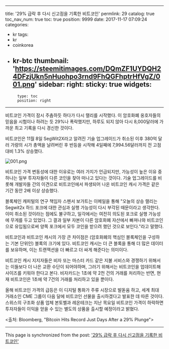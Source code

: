 
---
title: '29% 급락 후 다시 신고점을 기록한 비트코인'
permlink: 29
catalog: true
toc_nav_num: true
toc: true
position: 9999
date: 2017-11-17 07:09:24
categories:
- kr
tags:
- kr
- coinkorea
- kr-btc
thumbnail: 'https://steemitimages.com/DQmZF1UYDQH24DFzjUkn5nHuohpo3rnd9FhQGFhptrHfVgZ/001.png'
sidebar:
    right:
        sticky: true
widgets:
    -
        type: toc
        position: right
---


비트코인 가격이 잠시 주춤하듯 하다가 다시 랠리를 시작했다. 이 암호화폐 옹호자들의 믿음을 시험이나 하려는 듯 29%나 폭락했지만, 하루도 되지 않아 다시 8,000달러에 가까운 최고 기록을 다시 경신한 것이다.

비트코인은 11월 8일 SegWit2X라고 알려진 기술 업그레이드가 취소된 이후 380억 달러 가량의 시가 총액을 날려버린 후 반등을 시작해 4일째에 7,994.56달러까지 전 고점 대비 1.3% 상승했다.

![001.png](https://steemitimages.com/DQmZF1UYDQH24DFzjUkn5nHuohpo3rnd9FhQGFhptrHfVgZ/001.png)

비트코인 가격 변동성에 대한 이유로는 여러 가지가 언급되지만, 가능성이 높은 이유 중 하나는 일부 투자자들이 다른 코인을 찾아 떠나고 있다는 것이다.  기술 업그레이드를 비롯해 개발자들 간의 이견으로 비트코인에서 파생되어 나온 비트코인 캐시 가격은 같은 기간 동안 2배 이상 상승했다. 

블록체인 캐피털의 연구 책임자 스펜서 보가트는 이메일을 통해 "오늘의 상승 랠리는 Segwit2x 하드 포크에 대한 관심과 실행 가능성이 다시 부각된 때문이라고 생각한다.  이미 취소된 것이라는 점에도 불구하고, 일각에서는 여전히 의도된 포크로 실행 가능성에 무게를 두고 있었다.  그 결과 일부 자본이 다른 암호화폐 자산에서 빠져나와 비트코인으로 유입됨으로써 양쪽 포크에서 모두 코인을 받으려 했던 것으로 보인다."라고 말했다.

비트코인과 비트코인 캐시의 가장 큰 차이점은 (암호화폐의 핵심인 블록체인을 구성하는 기본 단위인) 블록의 크기에 있다.  비트코인 캐시는 더 큰 블록을 통해 더 많은 데이터를 보유하며, 이는 트랜잭션을 더 빠르고 더 싸게 해준다는 의미이다. 

비트코인 캐시 지지자들은 비자 또는 마스터 카드 같은 지불 서비스와 경쟁하기 위해서는 이들보다 더 나은 교환 수단이 되어야하며, 그러기 위해서는 비트코인을 업데이트해 사이즈를 키워야 한다고 본다.  비자카드는 1초에 약 2천 건의 거래를 처리하는 반면, 현재 비트코인은 1초에 약 7건의 거래를 처리하고 있을 뿐이다. 

올해 비트코인 가격의 급등은 이 디지털 통화가 주류 시장으로 발돋움 하고, 세계 최대 거래소인 CME 그룹이 다음 달에 비트코인 선물을 출시하겠다고 발표한 데 따른 것이다.  스위스의 구조화 상품 업체 본토벨과 레온테크는 지난 목요일 비트코인 가격이 하락하면 투자자들이 이익을 얻을 수 있는 별도의 상품을 출시할 예정이라고 밝혔다.

<출처: Bloomberg, "Bitcoin Hits Record Just Days After a 29% Plunge">

- - -

This page is synchronized from the post: ['29% 급락 후 다시 신고점을 기록한 비트코인'](https://steemit.com/@pius.pius/29)
